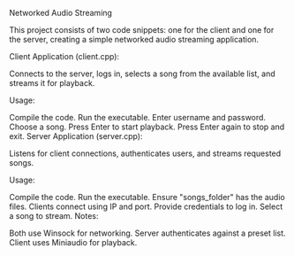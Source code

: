 Networked Audio Streaming

This project consists of two code snippets: one for the client and one for the server, creating a simple networked audio streaming application.

Client Application (client.cpp):

Connects to the server, logs in, selects a song from the available list, and streams it for playback.

Usage:

Compile the code.
Run the executable.
Enter username and password.
Choose a song.
Press Enter to start playback.
Press Enter again to stop and exit.
Server Application (server.cpp):

Listens for client connections, authenticates users, and streams requested songs.

Usage:

Compile the code.
Run the executable.
Ensure "songs_folder" has the audio files.
Clients connect using IP and port.
Provide credentials to log in.
Select a song to stream.
Notes:

Both use Winsock for networking.
Server authenticates against a preset list.
Client uses Miniaudio for playback.
